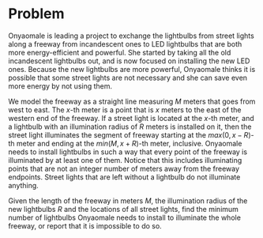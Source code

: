 # Problem

Onyaomale is leading a project to exchange the lightbulbs from street lights along a freeway from incandescent ones to LED lightbulbs that are both more energy-efficient and powerful. She started by taking all the old incandescent lightbulbs out, and is now focused on installing the new LED ones. Because the new lightbulbs are more powerful, Onyaomale thinks it is possible that some street lights are not necessary and she can save even more energy by not using them.

We model the freeway as a straight line measuring $M$ meters that goes from west to east. The $x$-th meter is a point that is $x$ meters to the east of the western end of the freeway. If a street light is located at the $x$-th meter, and a lightbulb with an illumination radius of $R$ meters is installed on it, then the street light illuminates the segment of freeway starting at the $max(0,x−R)$-th meter and ending at the $min(M,x+R)$-th meter, inclusive. Onyaomale needs to install lightbulbs in such a way that every point of the freeway is illuminated by at least one of them. Notice that this includes illuminating points that are not an integer number of meters away from the freeway endpoints. Street lights that are left without a lightbulb do not illuminate anything.

Given the length of the freeway in meters $M$, the illumination radius of the new lightbulbs $R$ and the locations of all street lights, find the minimum number of lightbulbs Onyaomale needs to install to illuminate the whole freeway, or report that it is impossible to do so.
